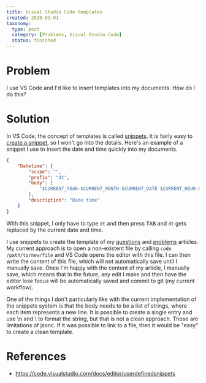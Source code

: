 ```yaml
---
title: Visual Studio Code templates
created: 2020-03-01
taxonomy:
  type: post
  category: [Problems, Visual Studio Code]
  status: finished
---
```


# Problem
I use VS Code and I'd like to insert templates into my documents. How do I do this?

# Solution
In VS Code, the concept of templates is called [snippets](https://code.visualstudio.com/docs/editor/userdefinedsnippets). It is fairly easy to [create a snippet](https://code.visualstudio.com/docs/editor/userdefinedsnippets#_create-your-own-snippets), so I won't go into the details. Here's an example of a snippet I use to insert the date and time quickly into my documents.

```json
{
	"Datetime": {
		"scope": "",
		"prefix": "dt",
		"body": [
			"$CURRENT_YEAR-$CURRENT_MONTH-$CURRENT_DATE $CURRENT_HOUR:$CURRENT_MINUTE:$CURRENT_SECOND"
		],
		"description": "Date time"
	}
}
```

With this snippet, I only have to type `dt` and then press <kbd>TAB</kbd> and `dt` gets replaced by the current date and time.

I use snippets to create the template of my [questions](../../../../questions/article.md) and [problems](../../../article.md) articles. My current approach is to open a non-existent file by calling `code /path/to/new/file` and VS Code opens the editor with this file. I can then write the content of this file, which will not automatically save until I manually save. Once I'm happy with the content of my article, I manually save, which means that in the future, any edit I make and then have the editor lose focus will be automatically saved and commit to git (my current workflow).

One of the things I don't particularly like with the current implementation of the snippets system is that the body needs to be a list of strings, where each item represents a new line. It is possible to create a single entry and use \n and \ to format the string, but that is not a clean approach. Those are limitations of jsonc. If it was possible to link to a file, then it would be "easy" to create a clean template.

# References
* https://code.visualstudio.com/docs/editor/userdefinedsnippets
